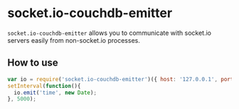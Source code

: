 
# socket.io-couchdb-emitter

`socket.io-couchdb-emitter` allows you to communicate with socket.io servers
easily from non-socket.io processes.

## How to use

```js
var io = require('socket.io-couchdb-emitter')({ host: '127.0.0.1', port: 5984, db : 'socket.io', encode : true });
setInterval(function(){
  io.emit('time', new Date);
}, 5000);
```
